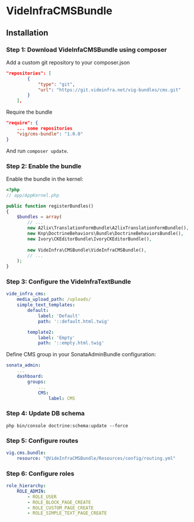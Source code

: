 VideInfraCMSBundle
===

## Installation

### Step 1: Download VideInfaCMSBundle using composer

Add a custom git repository to your composer.json

```json
"repositories": [
        {
            "type": "git",
            "url": "https://git.videinfra.net/vig-bundles/cms.git"
        }
    ],
```

Require the bundle

```json
"require": {
    ... some repositories
    "vig/cms-bundle": "1.0.0"
}
```

And run `composer update`.

### Step 2: Enable the bundle

Enable the bundle in the kernel:

```php
<?php
// app/AppKernel.php

public function registerBundles()
{
    $bundles = array(
        // ...                
        new A2lix\TranslationFormBundle\A2lixTranslationFormBundle(),
        new Knp\DoctrineBehaviors\Bundle\DoctrineBehaviorsBundle(),
        new Ivory\CKEditorBundle\IvoryCKEditorBundle(),
        
        new VideInfra\CMSBundle\VideInfraCMSBundle(),
        // ...
    );
}
```

### Step 3: Configure the VideInfraTextBundle

```yaml
vide_infra_cms:
    media_upload_path: /uploads/
    simple_text_templates:
        default:
            label: 'Default'
            path: '::default.html.twig'

        template2:
            label: 'Empty'
            path: '::empty.html.twig'    
```

Define CMS group in your SonataAdminBundle configuration:
```yaml
sonata_admin:
    ...
    dashboard:
        groups:
            ...
            CMS:
                label: CMS
```

### Step 4: Update DB schema

`php bin/console doctrine:schema:update --force` 

### Step 5: Configure routes

```yaml
vig.cms.bundle:
    resource: "@VideInfraCMSBundle/Resources/config/routing.yml"
```

### Step 6: Configure roles

```yaml
role_hierarchy:
    ROLE_ADMIN:
        - ROLE_USER
        - ROLE_BLOCK_PAGE_CREATE
        - ROLE_CUSTOM_PAGE_CREATE
        - ROLE_SIMPLE_TEXT_PAGE_CREATE
```